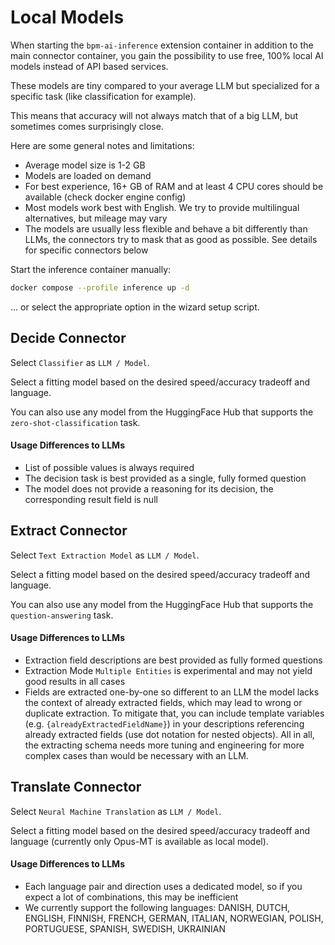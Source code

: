 # Local Models

When starting the `bpm-ai-inference` extension container in addition to the main connector container, you gain the possibility to use free, 100% local AI models instead of API based services.

These models are tiny compared to your average LLM but specialized for a specific task (like classification for example).

This means that accuracy will not always match that of a big LLM, but sometimes comes surprisingly close.

Here are some general notes and limitations:
* Average model size is 1-2 GB
* Models are loaded on demand
* For best experience, 16+ GB of RAM and at least 4 CPU cores should be available (check docker engine config)
* Most models work best with English. We try to provide multilingual alternatives, but mileage may vary
* The models are usually less flexible and behave a bit differently than LLMs, the connectors try to mask that as good as possible. See details for specific connectors below

Start the inference container manually:
```bash 
docker compose --profile inference up -d
```

... or select the appropriate option in the wizard setup script.

## Decide Connector

Select `Classifier` as `LLM / Model`.

Select a fitting model based on the desired speed/accuracy tradeoff and language.

You can also use any model from the HuggingFace Hub that supports the `zero-shot-classification` task.

#### Usage Differences to LLMs
* List of possible values is always required
* The decision task is best provided as a single, fully formed question
* The model does not provide a reasoning for its decision, the corresponding result field is null

## Extract Connector

Select `Text Extraction Model` as `LLM / Model`.

Select a fitting model based on the desired speed/accuracy tradeoff and language.

You can also use any model from the HuggingFace Hub that supports the `question-answering` task.

#### Usage Differences to LLMs
* Extraction field descriptions are best provided as fully formed questions
* Extraction Mode `Multiple Entities` is experimental and may not yield good results in all cases
* Fields are extracted one-by-one so different to an LLM the model lacks the context of already extracted fields, which may lead to wrong or duplicate extraction. To mitigate that, you can include template variables (e.g. `{alreadyExtractedFieldName}`) in your descriptions referencing already extracted fields (use dot notation for nested objects). All in all, the extracting schema needs more tuning and engineering for more complex cases than would be necessary with an LLM.

## Translate Connector

Select `Neural Machine Translation` as `LLM / Model`.

Select a fitting model based on the desired speed/accuracy tradeoff and language (currently only Opus-MT is available as local model).

#### Usage Differences to LLMs
* Each language pair and direction uses a dedicated model, so if you expect a lot of combinations, this may be inefficient
* We currently support the following languages: DANISH, DUTCH, ENGLISH, FINNISH, FRENCH, GERMAN, ITALIAN, NORWEGIAN, POLISH, PORTUGUESE, SPANISH, SWEDISH, UKRAINIAN